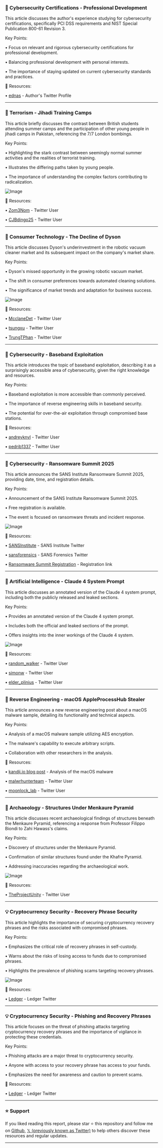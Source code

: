 ### 🤖 Cybersecurity Certifications -  Professional Development

This article discusses the author's experience studying for cybersecurity certifications, specifically PCI DSS requirements and NIST Special Publication 800-61 Revision 3.

Key Points:

•  Focus on relevant and rigorous cybersecurity certifications for professional development.


•  Balancing professional development with personal interests.


•  The importance of staying updated on current cybersecurity standards and practices.



🔗 Resources:

• [ednas](https://x.com/ednas) - Author's Twitter Profile


---

### 🤖 Terrorism - Jihadi Training Camps

This article briefly discusses the contrast between British students attending summer camps and the participation of other young people in jihadi camps in Pakistan, referencing the 7/7 London bombings.

Key Points:

•  Highlighting the stark contrast between seemingly normal summer activities and the realities of terrorist training.


•  Illustrates the differing paths taken by young people.


•  The importance of understanding the complex factors contributing to radicalization.



![Image](https://pbs.twimg.com/media/Gr8f-T0WkAA3MZc?format=jpg&name=small)

🔗 Resources:

• [Zom3Nom](https://x.com/Zom3Nom) - Twitter User


• [CJBdingo25](https://x.com/CJBdingo25) - Twitter User


---

### 🤖 Consumer Technology - The Decline of Dyson

This article discusses Dyson's underinvestment in the robotic vacuum cleaner market and its subsequent impact on the company's market share.

Key Points:

•  Dyson's missed opportunity in the growing robotic vacuum market.


•  The shift in consumer preferences towards automated cleaning solutions.


•  The significance of market trends and adaptation for business success.



![Image](https://pbs.twimg.com/amplify_video_thumb/1926822056475099136/img/RZO6CkFtEaQcd-x8.jpg)

🔗 Resources:

• [McclaneDet](https://x.com/McclaneDet) - Twitter User


• [tsungxu](https://x.com/tsungxu) - Twitter User


• [TrungTPhan](https://x.com/TrungTPhan) - Twitter User


---

### 🤖 Cybersecurity - Baseband Exploitation

This article introduces the topic of baseband exploitation, describing it as a surprisingly accessible area of cybersecurity, given the right knowledge and resources.

Key Points:

•  Baseband exploitation is more accessible than commonly perceived.


•  The importance of reverse engineering skills in baseband security.


•  The potential for over-the-air exploitation through compromised base stations.



🔗 Resources:

• [andreyknvl](https://x.com/andreyknvl) - Twitter User


• [pedrib1337](https://x.com/pedrib1337) - Twitter User


---

### 🤖 Cybersecurity - Ransomware Summit 2025

This article announces the SANS Institute Ransomware Summit 2025, providing date, time, and registration details.

Key Points:

•  Announcement of the SANS Institute Ransomware Summit 2025.


•  Free registration is available.


•  The event is focused on ransomware threats and incident response.



![Image](https://pbs.twimg.com/amplify_video_thumb/1926339326327009280/img/vn0Od04gx5RYTt1k.jpg)

🔗 Resources:

• [SANSInstitute](https://x.com/SANSInstitute) - SANS Institute Twitter


• [sansforensics](https://x.com/sansforensics) - SANS Forensics Twitter


• [Ransomware Summit Registration](https://sans.org/u/1yCa) - Registration link


---

### 🤖 Artificial Intelligence - Claude 4 System Prompt

This article discusses an annotated version of the Claude 4 system prompt, including both the publicly released and leaked sections.

Key Points:

•  Provides an annotated version of the Claude 4 system prompt.


•  Includes both the official and leaked sections of the prompt.


•  Offers insights into the inner workings of the Claude 4 system.



![Image](https://pbs.twimg.com/media/GrzJ9pXX0AEr9Da?format=jpg&name=small)

🔗 Resources:

• [random_walker](https://x.com/random_walker) - Twitter User


• [simonw](https://x.com/simonw) - Twitter User


• [elder_plinius](https://x.com/elder_plinius) - Twitter User


---

### 🤖 Reverse Engineering - macOS AppleProcessHub Stealer

This article announces a new reverse engineering post about a macOS malware sample, detailing its functionality and technical aspects.

Key Points:

•  Analysis of a macOS malware sample utilizing AES encryption.


•  The malware's capability to execute arbitrary scripts.


•  Collaboration with other researchers in the analysis.



🔗 Resources:

• [kandji.io blog post](https://kandji.io/blog/macos-appleprocesshub-stealer) - Analysis of the macOS malware


• [malwrhunterteam](https://x.com/malwrhunterteam) - Twitter User


• [moonlock_lab](https://x.com/moonlock_lab) - Twitter User


---

### 🤖 Archaeology - Structures Under Menkaure Pyramid

This article discusses recent archaeological findings of structures beneath the Menkaure Pyramid, referencing a response from Professor Filippo Biondi to Zahi Hawass's claims.


Key Points:

•  Discovery of structures under the Menkaure Pyramid.


•  Confirmation of similar structures found under the Khafre Pyramid.


•  Addressing inaccuracies regarding the archaeological work.



![Image](https://pbs.twimg.com/amplify_video_thumb/1927075791629586432/img/XhGSi8bcfqeHXtXI.jpg)

🔗 Resources:

• [TheProjectUnity](https://x.com/TheProjectUnity) - Twitter User


---

### 💡 Cryptocurrency Security - Recovery Phrase Security

This article highlights the importance of securing cryptocurrency recovery phrases and the risks associated with compromised phrases.


Key Points:

•  Emphasizes the critical role of recovery phrases in self-custody.


•  Warns about the risks of losing access to funds due to compromised phrases.


•  Highlights the prevalence of phishing scams targeting recovery phrases.



![Image](https://pbs.twimg.com/media/Gr9N4QMWkAAr8AY?format=jpg&name=small)

🔗 Resources:

• [Ledger](https://x.com/Ledger) - Ledger Twitter


---

### 💡 Cryptocurrency Security - Phishing and Recovery Phrases

This article focuses on the threat of phishing attacks targeting cryptocurrency recovery phrases and the importance of vigilance in protecting these credentials.


Key Points:

•  Phishing attacks are a major threat to cryptocurrency security.


•  Anyone with access to your recovery phrase has access to your funds.


•  Emphasizes the need for awareness and caution to prevent scams.



🔗 Resources:

• [Ledger](https://x.com/Ledger) - Ledger Twitter


---

### ⭐️ Support

If you liked reading this report, please star ⭐️ this repository and follow me on [Github](https://github.com/Drix10), [𝕏 (previously known as Twitter)](https://x.com/DRIX_10_) to help others discover these resources and regular updates.

---